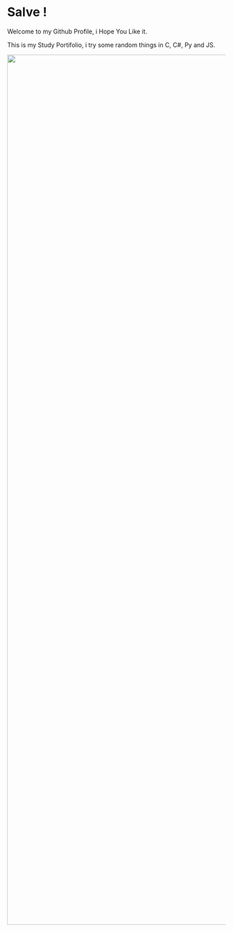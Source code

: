 # Salve !

Welcome to my Github Profile, i Hope You Like it.

This is my Study Portifolio, i try some random things in C, C#, Py and JS. 

<img src="https://steamuserimages-a.akamaihd.net/ugc/574564421344097398/523238DC382BB8C86BF70CD448D927A69AECEB17/?imw=5000&imh=5000&ima=fit&impolicy=Letterbox&imcolor=%23000000&letterbox=false.gif" width="4000" height="2000" />
